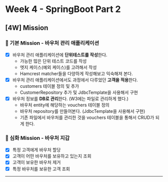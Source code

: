 # Week 4 - SpringBoot Part 2

## [4W] Mission

### 📌 기본 Mission - 바우처 관리 애플리케이션

- [X] 바우처 관리 애플리케이션에 **단위테스트를 작성**한다.
    - 가능한 많은 단위 테스트 코드를 작성
    - 엣지 케이스(예외 케이스)를 고려해서 작성
    - Hamcrest matcher들을 다양하게 작성해보고 익숙해져 본다.
- [X] 바우처 관리 애플리케이션에서도 과정에서 다루었던 **고객을 적용**한다.
    - customers 테이블 정의 및 추가
    - CustomerRepository 추가 및 JdbcTemplate을 사용해서 구현
- [X] 바우처 정보를 **DB로 관리**한다. (W3에는 파일로 관리하게 했다.)
    - 바우처 entity에 해당하는 vouchers 테이블 정의
    - 바우처 repository를 만들어본다. (JdbcTemplate을 사용해서 구현)
    - 기존 파일에서 바우처를 관리한 것을 vouchers 테이블을 통해서 CRUD가 되게 한다.

### 📌 심화 Mission - 바우처 지갑

- [X] 특정 고객에게 바우처 할당
- [X] 고객이 어떤 바우처를 보유하고 있는지 조회
- [X] 고객이 보유한 바우처 제거
- [X] 특정 바우처를 보유한 고객 조회

___